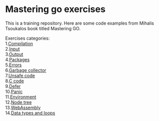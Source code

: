 # Mastering go exercises

This is a training repository. 
Here are some code examples from Mihalis Tsoukalos book titled Mastering GO.

Exercises categories: \
1.[Compilation](compilation) \
2.[Input](input) \
3.[Output](output) \
4.[Packages](packagesdownloading) \
5.[Errors](errorhandling) \
6.[Garbage collector](gc) \
7.[Unsafe code](unsafe) \
8.[C code](c) \
9.[Defer](defer) \
10.[Panic](panic) \
11.[Environment](env) \
12.[Node tree](nodetree) \
13.[WebAssembly](webassembly) \
14.[Data types and loops](datatypesandloops)
